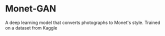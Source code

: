 # Monet-GAN
A deep learning model that converts photographs to Monet's style. Trained on a dataset from Kaggle
